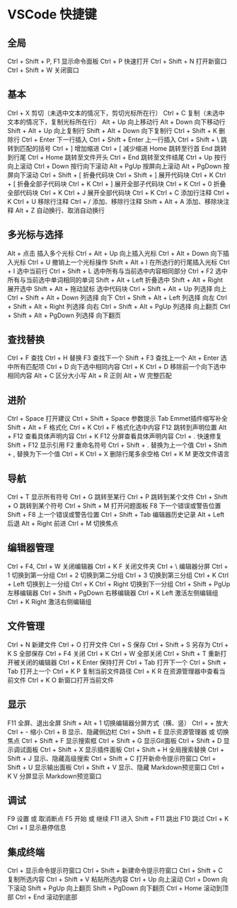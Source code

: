 # VSCode 快捷键

## 全局

Ctrl + Shift + P, F1 显示命令面板
Ctrl + P 快速打开
Ctrl + Shift + N 打开新窗口
Ctrl + Shift + W 关闭窗口

## 基本

Ctrl + X 剪切（未选中文本的情况下，剪切光标所在行）
Ctrl + C 复制（未选中文本的情况下，复制光标所在行）
Alt + Up 向上移动行
Alt + Down 向下移动行
Shift + Alt + Up 向上复制行
Shift + Alt + Down 向下复制行
Ctrl + Shift + K 删除行
Ctrl + Enter 下一行插入
Ctrl + Shift + Enter 上一行插入
Ctrl + Shift + \ 跳转到匹配的括号
Ctrl + ] 增加缩进
Ctrl + [ 减少缩进
Home 跳转至行首
End 跳转到行尾
Ctrl + Home 跳转至文件开头
Ctrl + End 跳转至文件结尾
Ctrl + Up 按行向上滚动
Ctrl + Down 按行向下滚动
Alt + PgUp 按屏向上滚动
Alt + PgDown 按屏向下滚动
Ctrl + Shift + [ 折叠代码块
Ctrl + Shift + ] 展开代码块
Ctrl + K Ctrl + [ 折叠全部子代码块
Ctrl + K Ctrl + ] 展开全部子代码块
Ctrl + K Ctrl + 0 折叠全部代码块
Ctrl + K Ctrl + J 展开全部代码块
Ctrl + K Ctrl + C 添加行注释
Ctrl + K Ctrl + U 移除行注释
Ctrl + / 添加、移除行注释
Shift + Alt + A 添加、移除块注释
Alt + Z 自动换行、取消自动换行

## 多光标与选择

Alt + 点击 插入多个光标
Ctrl + Alt + Up 向上插入光标
Ctrl + Alt + Down 向下插入光标
Ctrl + U 撤销上一个光标操作
Shift + Alt + I 在所选行的行尾插入光标
Ctrl + I 选中当前行
Ctrl + Shift + L 选中所有与当前选中内容相同部分
Ctrl + F2 选中所有与当前选中单词相同的单词
Shift + Alt + Left 折叠选中
Shift + Alt + Right 展开选中
Shift + Alt + 拖动鼠标 选中代码块
Ctrl + Shift + Alt + Up 列选择 向上
Ctrl + Shift + Alt + Down 列选择 向下
Ctrl + Shift + Alt + Left 列选择 向左
Ctrl + Shift + Alt + Right 列选择 向右
Ctrl + Shift + Alt + PgUp 列选择 向上翻页
Ctrl + Shift + Alt + PgDown 列选择 向下翻页

## 查找替换

Ctrl + F 查找
Ctrl + H 替换
F3 查找下一个
Shift + F3 查找上一个
Alt + Enter 选中所有匹配项
Ctrl + D 向下选中相同内容
Ctrl + K Ctrl + D 移除前一个向下选中相同内容
Alt + C 区分大小写
Alt + R 正则
Alt + W 完整匹配

## 进阶

Ctrl + Space 打开建议
Ctrl + Shift + Space 参数提示
Tab Emmet插件缩写补全
Shift + Alt + F 格式化
Ctrl + K Ctrl + F 格式化选中内容
F12 跳转到声明位置
Alt + F12 查看具体声明内容
Ctrl + K F12 分屏查看具体声明内容
Ctrl + . 快速修复
Shift + F12 显示引用
F2 重命名符号
Ctrl + Shift + . 替换为上一个值
Ctrl + Shift + , 替换为下一个值
Ctrl + K Ctrl + X 删除行尾多余空格
Ctrl + K M 更改文件语言

## 导航

Ctrl + T 显示所有符号
Ctrl + G 跳转至某行
Ctrl + P 跳转到某个文件
Ctrl + Shift + O 跳转到某个符号
Ctrl + Shift + M 打开问题面板
F8 下一个错误或警告位置
Shift + F8 上一个错误或警告位置
Ctrl + Shift + Tab 编辑器历史记录
Alt + Left 后退
Alt + Right 前进
Ctrl + M 切换焦点

## 编辑器管理

Ctrl + F4, Ctrl + W 关闭编辑器
Ctrl + K F 关闭文件夹
Ctrl + \ 编辑器分屏
Ctrl + 1 切换到第一分组
Ctrl + 2 切换到第二分组
Ctrl + 3 切换到第三分组
Ctrl + K Ctrl + Left 切换到上一分组
Ctrl + K Ctrl + Right 切换到下一分组
Ctrl + Shift + PgUp 左移编辑器
Ctrl + Shift + PgDown 右移编辑器
Ctrl + K Left 激活左侧编辑组
Ctrl + K Right 激活右侧编辑组

## 文件管理

Ctrl + N 新建文件
Ctrl + O 打开文件
Ctrl + S 保存
Ctrl + Shift + S 另存为
Ctrl + K S 全部保存
Ctrl + F4 关闭
Ctrl + K Ctrl + W 全部关闭
Ctrl + Shift + T 重新打开被关闭的编辑器
Ctrl + K Enter 保持打开
Ctrl + Tab 打开下一个
Ctrl + Shift + Tab 打开上一个
Ctrl + K P 复制当前文件路径
Ctrl + K R 在资源管理器中查看当前文件
Ctrl + K O 新窗口打开当前文件

## 显示

F11 全屏、退出全屏
Shift + Alt + 1 切换编辑器分屏方式（横、竖）
Ctrl + + 放大
Ctrl + - 缩小
Ctrl + B 显示、隐藏侧边栏
Ctrl + Shift + E 显示资源管理器 或 切换焦点
Ctrl + Shift + F 显示搜索框
Ctrl + Shift + G 显示Git面板
Ctrl + Shift + D 显示调试面板
Ctrl + Shift + X 显示插件面板
Ctrl + Shift + H 全局搜索替换
Ctrl + Shift + J 显示、隐藏高级搜索
Ctrl + Shift + C 打开新命令提示符窗口
Ctrl + Shift + U 显示输出面板
Ctrl + Shift + V 显示、隐藏 Markdown预览窗口
Ctrl + K V 分屏显示 Markdown预览窗口

## 调试

F9 设置 或 取消断点
F5 开始 或 继续
F11 进入
Shift + F11 跳出
F10 跳过
Ctrl + K Ctrl + I 显示悬停信息

## 集成终端

Ctrl + 显示命令提示符窗口 Ctrl + Shift + 新建命令提示符窗口
Ctrl + Shift + C 复制所选内容
Ctrl + Shift + V 粘贴所选内容
Ctrl + Up 向上滚动
Ctrl + Down 向下滚动
Shift + PgUp 向上翻页
Shift + PgDown 向下翻页
Ctrl + Home 滚动到顶部
Ctrl + End 滚动到底部


<comment/>